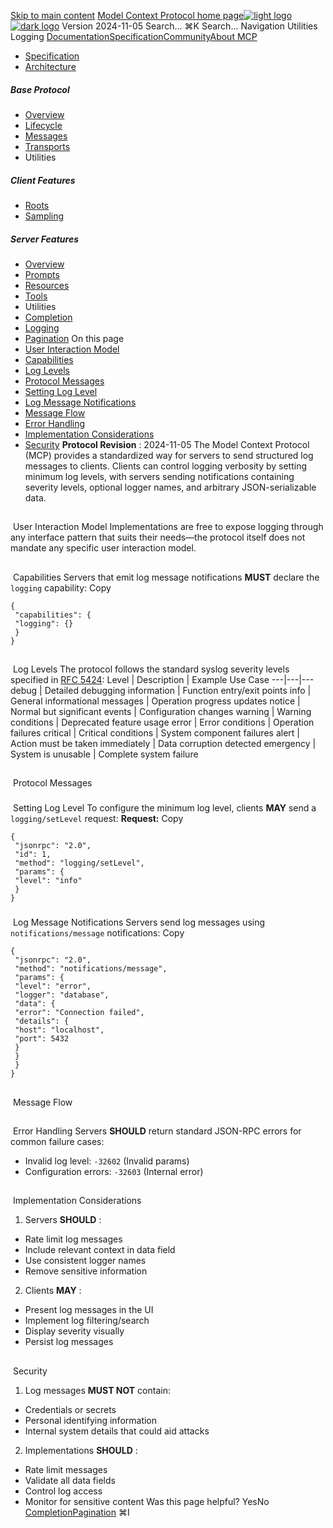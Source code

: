 [Skip to main content](#content-area)
[Model Context Protocol home page![light logo](https://mintcdn.com/mcp/4ZXF1PrDkEaJvXpn/logo/light.svg?fit=max&auto=format&n=4ZXF1PrDkEaJvXpn&q=85&s=4498cb8a57d574005f3dca62bdd49c95)![dark logo](https://mintcdn.com/mcp/4ZXF1PrDkEaJvXpn/logo/dark.svg?fit=max&auto=format&n=4ZXF1PrDkEaJvXpn&q=85&s=c0687c003f8f2cbdb24772ab4c8a522c)](/)
Version 2024-11-05
Search...
⌘K
Search...
Navigation
Utilities
Logging
[Documentation](/docs/getting-started/intro)[Specification](/specification/2025-06-18)[Community](/community/communication)[About MCP](/about)
 * [Specification](/specification/2024-11-05)
 * [Architecture](/specification/2024-11-05/architecture)
##### Base Protocol
 * [Overview](/specification/2024-11-05/basic)
 * [Lifecycle](/specification/2024-11-05/basic/lifecycle)
 * [Messages](/specification/2024-11-05/basic/messages)
 * [Transports](/specification/2024-11-05/basic/transports)
 * Utilities
##### Client Features
 * [Roots](/specification/2024-11-05/client/roots)
 * [Sampling](/specification/2024-11-05/client/sampling)
##### Server Features
 * [Overview](/specification/2024-11-05/server)
 * [Prompts](/specification/2024-11-05/server/prompts)
 * [Resources](/specification/2024-11-05/server/resources)
 * [Tools](/specification/2024-11-05/server/tools)
 * Utilities
 * [Completion](/specification/2024-11-05/server/utilities/completion)
 * [Logging](/specification/2024-11-05/server/utilities/logging)
 * [Pagination](/specification/2024-11-05/server/utilities/pagination)
On this page
 * [User Interaction Model](#user-interaction-model)
 * [Capabilities](#capabilities)
 * [Log Levels](#log-levels)
 * [Protocol Messages](#protocol-messages)
 * [Setting Log Level](#setting-log-level)
 * [Log Message Notifications](#log-message-notifications)
 * [Message Flow](#message-flow)
 * [Error Handling](#error-handling)
 * [Implementation Considerations](#implementation-considerations)
 * [Security](#security)
**Protocol Revision** : 2024-11-05
The Model Context Protocol (MCP) provides a standardized way for servers to send structured log messages to clients. Clients can control logging verbosity by setting minimum log levels, with servers sending notifications containing severity levels, optional logger names, and arbitrary JSON-serializable data.
## 
[​](#user-interaction-model)
User Interaction Model
Implementations are free to expose logging through any interface pattern that suits their needs—the protocol itself does not mandate any specific user interaction model.
## 
[​](#capabilities)
Capabilities
Servers that emit log message notifications **MUST** declare the `logging` capability:
Copy
```
{
 "capabilities": {
 "logging": {}
 }
}
```
## 
[​](#log-levels)
Log Levels
The protocol follows the standard syslog severity levels specified in [RFC 5424](https://datatracker.ietf.org/doc/html/rfc5424#section-6.2.1): Level | Description | Example Use Case 
---|---|--- 
debug | Detailed debugging information | Function entry/exit points 
info | General informational messages | Operation progress updates 
notice | Normal but significant events | Configuration changes 
warning | Warning conditions | Deprecated feature usage 
error | Error conditions | Operation failures 
critical | Critical conditions | System component failures 
alert | Action must be taken immediately | Data corruption detected 
emergency | System is unusable | Complete system failure 
## 
[​](#protocol-messages)
Protocol Messages
### 
[​](#setting-log-level)
Setting Log Level
To configure the minimum log level, clients **MAY** send a `logging/setLevel` request: **Request:**
Copy
```
{
 "jsonrpc": "2.0",
 "id": 1,
 "method": "logging/setLevel",
 "params": {
 "level": "info"
 }
}
```
### 
[​](#log-message-notifications)
Log Message Notifications
Servers send log messages using `notifications/message` notifications:
Copy
```
{
 "jsonrpc": "2.0",
 "method": "notifications/message",
 "params": {
 "level": "error",
 "logger": "database",
 "data": {
 "error": "Connection failed",
 "details": {
 "host": "localhost",
 "port": 5432
 }
 }
 }
}
```
## 
[​](#message-flow)
Message Flow
## 
[​](#error-handling)
Error Handling
Servers **SHOULD** return standard JSON-RPC errors for common failure cases:
 * Invalid log level: `-32602` (Invalid params)
 * Configuration errors: `-32603` (Internal error)
## 
[​](#implementation-considerations)
Implementation Considerations
 1. Servers **SHOULD** :
 * Rate limit log messages
 * Include relevant context in data field
 * Use consistent logger names
 * Remove sensitive information
 2. Clients **MAY** :
 * Present log messages in the UI
 * Implement log filtering/search
 * Display severity visually
 * Persist log messages
## 
[​](#security)
Security
 1. Log messages **MUST NOT** contain:
 * Credentials or secrets
 * Personal identifying information
 * Internal system details that could aid attacks
 2. Implementations **SHOULD** :
 * Rate limit messages
 * Validate all data fields
 * Control log access
 * Monitor for sensitive content
Was this page helpful?
YesNo
[Completion](/specification/2024-11-05/server/utilities/completion)[Pagination](/specification/2024-11-05/server/utilities/pagination)
⌘I